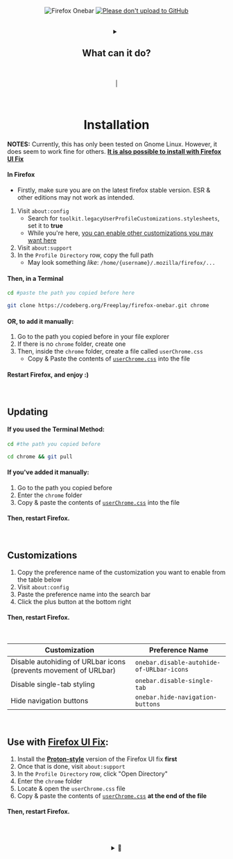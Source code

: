 <div align="center">

![Firefox Onebar](https://codeberg.org/Freeplay/pages/raw/branch/master/project-assets/onebar/images/header.png)
<a href="https://nogithub.codeberg.page"><img src="https://nogithub.codeberg.page/badge.svg" alt="Please don't upload to GitHub"></a>

<br>

<details>
<summary>

## What can it do?

</summary>

<br><br>

|

![Singe Tab as Titlebar](https://codeberg.org/Freeplay/pages/raw/commit/64d54ae2fd3bade136399d129f3edc31d171e763/project-assets/onebar/images/single-tab.png) 

| ![Small Windows](https://codeberg.org/Freeplay/pages/raw/commit/64d54ae2fd3bade136399d129f3edc31d171e763/project-assets/onebar/images/small-windows-1.png) | ![](https://codeberg.org/Freeplay/pages/raw/commit/64d54ae2fd3bade136399d129f3edc31d171e763/project-assets/onebar/images/small-windows-2.png) |
|--|--|

![Centered Search](https://codeberg.org/Freeplay/pages/raw/commit/64d54ae2fd3bade136399d129f3edc31d171e763/project-assets/onebar/images/search.png)

| ![Works with _almost_ all customizations](https://codeberg.org/Freeplay/pages/raw/commit/64d54ae2fd3bade136399d129f3edc31d171e763/project-assets/onebar/images/customizations.png) |
|--|

</details>

<br>

|

<br>

# Installation

</div>

**NOTES:** Currently, this has only been tested on Gnome Linux. However, it does seem to work fine for others. [**It is also possible to install with Firefox UI Fix**](#use-with-firefox-ui-fix)


#### In Firefox
- Firstly, make sure you are on the latest firefox stable version. ESR & other editions may not work as intended.
1. Visit `about:config` 
    - Search for `toolkit.legacyUserProfileCustomizations.stylesheets`, set it to **true**
    - While you're here, [you can enable other customizations you may want here](#customizations)
2. Visit `about:support`
3. In the `Profile Directory` row, copy the full path
    - May look something _like_: `/home/{username}/.mozilla/firefox/...`

#### Then, in a Terminal
```sh
cd #paste the path you copied before here

git clone https://codeberg.org/Freeplay/firefox-onebar.git chrome
```

#### OR, to add it manually:
1. Go to the path you copied before in your file explorer
2. If there is no `chrome` folder, create one
3. Then, inside the `chrome` folder, create a file called `userChrome.css`
    - Copy & Paste the contents of [`userChrome.css`](https://codeberg.org/Freeplay/Firefox-Onebar/raw/branch/main/userChrome.css) into the file

#### Restart Firefox, and enjoy :)

<br>

## Updating
#### If you used the Terminal Method:
```sh
cd #the path you copied before

cd chrome && git pull
```
#### If you've added it manually:
1. Go to the path you copied before
2. Enter the `chrome` folder
3. Copy & paste the contents of [`userChrome.css`](https://codeberg.org/Freeplay/Firefox-Onebar/raw/branch/main/userChrome.css) into the file

#### Then, restart Firefox.

<br>


## Customizations
1. Copy the preference name of the customization you want to enable from the table below
2. Visit `about:config`
3. Paste the preference name into the search bar
4. Click the plus button at the bottom right
#### Then, restart Firefox.

<br>

| Customization | Preference Name |
|--|--|
| Disable autohiding of URLbar icons (prevents movement of URLbar) | `onebar.disable-autohide-of-URLbar-icons` |
| Disable single-tab styling | `onebar.disable-single-tab` |
| Hide navigation buttons | `onebar.hide-navigation-buttons` |

<br>

## Use with [Firefox UI Fix](https://github.com/black7375/Firefox-UI-Fix/tree/proton-style):

1. Install the [**Proton-style**](https://github.com/black7375/Firefox-UI-Fix/tree/proton-style#installation-guide) version of the Firefox UI fix **first**
2. Once that is done, visit `about:support`
3. In the `Profile Directory` row, click "Open Directory"
4. Enter the `chrome` folder
5. Locate & open the `userChrome.css` file
6. Copy & paste the contents of [`userChrome.css`](https://codeberg.org/Freeplay/Firefox-Onebar/raw/branch/main/userChrome.css) **at the end of the file**

#### Then, restart Firefox.

<br><br>
<div align="center">
<details>
<summary>🍓</summary>
Although I'm definitely lower priority than some others...<br>If you support my work and can actually afford to, 

[**you can donate to me here :)**](https://www.buymeacoffee.com/freeplay)


</details>
</div>
